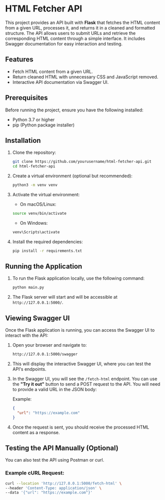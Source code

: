 # HTML Fetcher API

This project provides an API built with **Flask** that fetches the HTML content from a given URL, processes it, and returns it in a cleaned and formatted structure. The API allows users to submit URLs and retrieve the corresponding HTML content through a simple interface. It includes Swagger documentation for easy interaction and testing.

## Features

- Fetch HTML content from a given URL.
- Return cleaned HTML with unnecessary CSS and JavaScript removed.
- Interactive API documentation via Swagger UI.

## Prerequisites

Before running the project, ensure you have the following installed:

- Python 3.7 or higher
- pip (Python package installer)

## Installation

1. Clone the repository:

    ```bash
    git clone https://github.com/yourusername/html-fetcher-api.git
    cd html-fetcher-api
    ```

2. Create a virtual environment (optional but recommended):

    ```bash
    python3 -m venv venv
    ```

3. Activate the virtual environment:

    - On macOS/Linux:

    ```bash
    source venv/bin/activate
    ```

    - On Windows:

    ```bash
    venv\Scripts\activate
    ```

4. Install the required dependencies:

    ```bash
    pip install -r requirements.txt
    ```

## Running the Application

1. To run the Flask application locally, use the following command:

    ```bash
    python main.py
    ```

2. The Flask server will start and will be accessible at `http://127.0.0.1:5000/`.

## Viewing Swagger UI

Once the Flask application is running, you can access the Swagger UI to interact with the API:

1. Open your browser and navigate to:

    ```bash
    http://127.0.0.1:5000/swagger
    ```

2. This will display the interactive Swagger UI, where you can test the API's endpoints.

3. In the Swagger UI, you will see the `/fetch-html` endpoint. You can use the **"Try it out"** button to send a POST request to the API. You will need to provide a valid URL in the JSON body:

    Example:

    ```json
    {
      "url": "https://example.com"
    }
    ```

4. Once the request is sent, you should receive the processed HTML content as a response.

## Testing the API Manually (Optional)

You can also test the API using Postman or curl.

### Example cURL Request:

```bash
curl --location 'http://127.0.0.1:5000/fetch-html' \
--header 'Content-Type: application/json' \
--data '{"url": "https://example.com"}'
